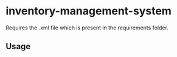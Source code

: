 # inventory-management-system
Requires the .xml file which is present in the requirements folder.

## Usage
